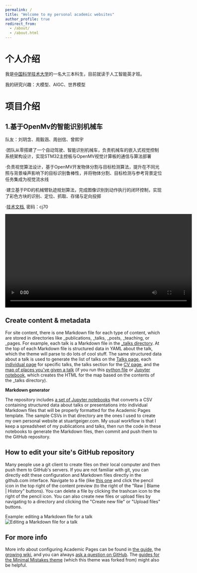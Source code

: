 ```yaml
---
permalink: /
title: "Welcome to my personal academic websites"
author_profile: true
redirect_from: 
  - /about/
  - /about.html
---
```



个人介绍
======

我是[中国科学技术大学](https://www.ustc.edu.cn/)的一名大三本科生，目前就读于人工智能英才班。

我的研究兴趣：大模型、AIGC、世界模型






项目介绍
======

1.基于OpenMv的智能识别机械车 
------
队友：刘玥含、周毅涵、周创信、曾熙宇

·团队从零搭建了一个自动驾驶、智能识别机械车，负责机械车的嵌入式视觉控制系统架构设计，实现STM32主控板与OpenMV视觉计算板的通信与算法部署

·负责视觉算法设计，基于OpenMV开发物体分割与目标检测算法，提升在不同光照与背景噪声影响下的目标识别鲁棒性，并将物体分割、目标检测与参考背景定位任务集成为视觉流水线

·建立基于PID的机械臂轨迹规划算法，完成图像识别到动作执行的闭环控制，实现了彩色方块的识别、定位、抓取、存储与定向投掷

·[技术文档](https://rec.ustc.edu.cn/share/a9fdd120-361a-11f0-b218-7f128ac1897e), 密码：cj70

<video src="../files/output.mp4" width="600" controls>
  您的浏览器不支持 video 标签。
</video>


Create content & metadata
------
For site content, there is one Markdown file for each type of content, which are stored in directories like _publications, _talks, _posts, _teaching, or _pages. For example, each talk is a Markdown file in the [_talks directory](https://github.com/academicpages/academicpages.github.io/tree/master/_talks). At the top of each Markdown file is structured data in YAML about the talk, which the theme will parse to do lots of cool stuff. The same structured data about a talk is used to generate the list of talks on the [Talks page](https://academicpages.github.io/talks), each [individual page](https://academicpages.github.io/talks/2012-03-01-talk-1) for specific talks, the talks section for the [CV page](https://academicpages.github.io/cv), and the [map of places you've given a talk](https://academicpages.github.io/talkmap.html) (if you run this [python file](https://github.com/academicpages/academicpages.github.io/blob/master/talkmap.py) or [Jupyter notebook](https://github.com/academicpages/academicpages.github.io/blob/master/talkmap.ipynb), which creates the HTML for the map based on the contents of the _talks directory).

**Markdown generator**

The repository includes [a set of Jupyter notebooks](https://github.com/academicpages/academicpages.github.io/tree/master/markdown_generator
) that converts a CSV containing structured data about talks or presentations into individual Markdown files that will be properly formatted for the Academic Pages template. The sample CSVs in that directory are the ones I used to create my own personal website at stuartgeiger.com. My usual workflow is that I keep a spreadsheet of my publications and talks, then run the code in these notebooks to generate the Markdown files, then commit and push them to the GitHub repository.

How to edit your site's GitHub repository
------
Many people use a git client to create files on their local computer and then push them to GitHub's servers. If you are not familiar with git, you can directly edit these configuration and Markdown files directly in the github.com interface. Navigate to a file (like [this one](https://github.com/academicpages/academicpages.github.io/blob/master/_talks/2012-03-01-talk-1.md) and click the pencil icon in the top right of the content preview (to the right of the "Raw | Blame | History" buttons). You can delete a file by clicking the trashcan icon to the right of the pencil icon. You can also create new files or upload files by navigating to a directory and clicking the "Create new file" or "Upload files" buttons. 

Example: editing a Markdown file for a talk
![Editing a Markdown file for a talk](/images/editing-talk.png)

For more info
------
More info about configuring Academic Pages can be found in [the guide](https://academicpages.github.io/markdown/), the [growing wiki](https://github.com/academicpages/academicpages.github.io/wiki), and you can always [ask a question on GitHub](https://github.com/academicpages/academicpages.github.io/discussions). The [guides for the Minimal Mistakes theme](https://mmistakes.github.io/minimal-mistakes/docs/configuration/) (which this theme was forked from) might also be helpful.
